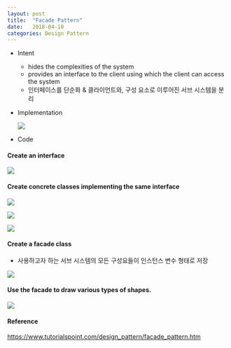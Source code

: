 ```yaml
---
layout: post
title:  "Facade Pattern"
date:   2018-04-10
categories: Design Pattern
---
```


- Intent

  - hides the complexities of the system 
  - provides an interface to the client using which the client can access the system
  - 인터페이스를 단순화 & 클라이언트와, 구성 요소로 이루어진 서브 시스템을 분리

- Implementation

  ![](/image/facadeImple.png)


- Code

#### Create an interface

![](/image/fa01.png)

#### Create concrete classes implementing the same interface

![](/image/fa02.png)

![](/image/fa03.png)

![](/image/fa04.png)

#### Create a facade class

- 사용하고자 하는 서브 시스템의 모든 구성요들이 인스턴스 변수 형태로 저장

![](/image/fa05.png)

#### Use the facade to draw various types of shapes.

![](/image/fa06.png)

#### Reference

<https://www.tutorialspoint.com/design_pattern/facade_pattern.htm>

